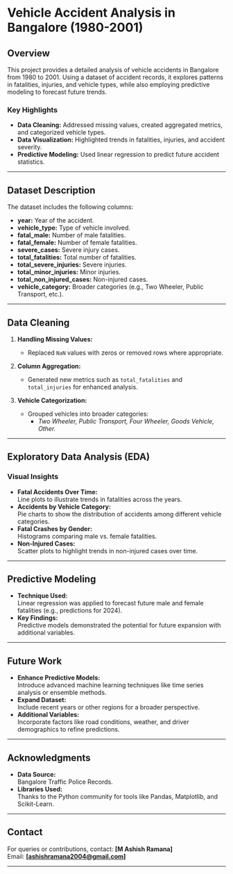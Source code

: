 # **Vehicle Accident Analysis in Bangalore (1980-2001)**

## **Overview**
This project provides a detailed analysis of vehicle accidents in Bangalore from 1980 to 2001. Using a dataset of accident records, it explores patterns in fatalities, injuries, and vehicle types, while also employing predictive modeling to forecast future trends.

### **Key Highlights**
- **Data Cleaning:** Addressed missing values, created aggregated metrics, and categorized vehicle types.
- **Data Visualization:** Highlighted trends in fatalities, injuries, and accident severity.
- **Predictive Modeling:** Used linear regression to predict future accident statistics.

---

## **Dataset Description**
The dataset includes the following columns:
- **year:** Year of the accident.
- **vehicle_type:** Type of vehicle involved.
- **fatal_male:** Number of male fatalities.
- **fatal_female:** Number of female fatalities.
- **severe_cases:** Severe injury cases.
- **total_fatalities:** Total number of fatalities.
- **total_severe_injuries:** Severe injuries.
- **total_minor_injuries:** Minor injuries.
- **total_non_injured_cases:** Non-injured cases.
- **vehicle_category:** Broader categories (e.g., Two Wheeler, Public Transport, etc.).

---

## **Data Cleaning**
1. **Handling Missing Values:**  
   - Replaced `NaN` values with zeros or removed rows where appropriate.

2. **Column Aggregation:**  
   - Generated new metrics such as `total_fatalities` and `total_injuries` for enhanced analysis.

3. **Vehicle Categorization:**  
   - Grouped vehicles into broader categories:  
     - *Two Wheeler, Public Transport, Four Wheeler, Goods Vehicle, Other.*

---

## **Exploratory Data Analysis (EDA)**
### **Visual Insights**
- **Fatal Accidents Over Time:**  
   Line plots to illustrate trends in fatalities across the years.  
- **Accidents by Vehicle Category:**  
   Pie charts to show the distribution of accidents among different vehicle categories.  
- **Fatal Crashes by Gender:**  
   Histograms comparing male vs. female fatalities.  
- **Non-Injured Cases:**  
   Scatter plots to highlight trends in non-injured cases over time.

---

## **Predictive Modeling**
- **Technique Used:**  
   Linear regression was applied to forecast future male and female fatalities (e.g., predictions for 2024).  
- **Key Findings:**  
   Predictive models demonstrated the potential for future expansion with additional variables.

---

## **Future Work**
- **Enhance Predictive Models:**  
   Introduce advanced machine learning techniques like time series analysis or ensemble methods.
- **Expand Dataset:**  
   Include recent years or other regions for a broader perspective.
- **Additional Variables:**  
   Incorporate factors like road conditions, weather, and driver demographics to refine predictions.

---

## **Acknowledgments**
- **Data Source:**  
   Bangalore Traffic Police Records.  
- **Libraries Used:**  
   Thanks to the Python community for tools like Pandas, Matplotlib, and Scikit-Learn.

---

## **Contact**
For queries or contributions, 
contact:  **[M Ashish Ramana]**  
Email: **[ashishramana2004@gmail.com]**

---